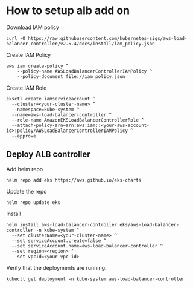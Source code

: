 # How to setup alb add on

Download IAM policy

```
curl -O https://raw.githubusercontent.com/kubernetes-sigs/aws-load-balancer-controller/v2.5.4/docs/install/iam_policy.json
```

Create IAM Policy

```
aws iam create-policy ^
    --policy-name AWSLoadBalancerControllerIAMPolicy ^
    --policy-document file://iam_policy.json
```

Create IAM Role

```
eksctl create iamserviceaccount ^
  --cluster=<your-cluster-name> ^
  --namespace=kube-system ^
  --name=aws-load-balancer-controller ^
  --role-name AmazonEKSLoadBalancerControllerRole ^
  --attach-policy-arn=arn:aws:iam::<your-aws-account-id>:policy/AWSLoadBalancerControllerIAMPolicy ^
  --approve
```

## Deploy ALB controller

Add helm repo

```
helm repo add eks https://aws.github.io/eks-charts
```

Update the repo

```
helm repo update eks
```

Install

```
helm install aws-load-balancer-controller eks/aws-load-balancer-controller -n kube-system ^
  --set clusterName=<your-cluster-name> ^
  --set serviceAccount.create=false ^
  --set serviceAccount.name=aws-load-balancer-controller ^
  --set region=<region> ^
  --set vpcId=<your-vpc-id>
```

Verify that the deployments are running.

```
kubectl get deployment -n kube-system aws-load-balancer-controller
```


